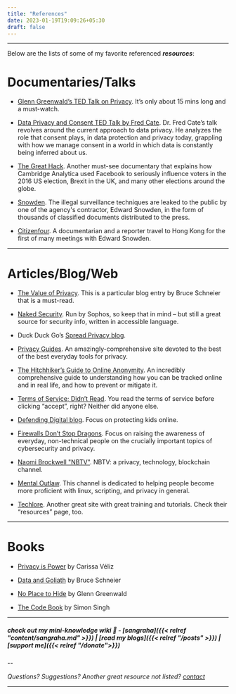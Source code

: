 ```yaml
---
title: "References"
date: 2023-01-19T19:09:26+05:30
draft: false
---
```


---
Below are the lists of some of my favorite referenced ***resources***:

# Documentaries/Talks
- [Glenn Greenwald’s TED Talk on Privacy](https://www.ted.com/talks/glenn_greenwald_why_privacy_matters). It’s only about 15 mins long and a must-watch.

- [Data Privacy and Consent TED Talk by Fred Cate](https://www.ted.com/talks/fred_cate_privacy_and_consent). Dr. Fred Cate’s talk revolves around the current approach to data privacy. He analyzes the role that consent plays, in data protection and privacy today, grappling with how we manage consent in a world in which data is constantly being inferred about us.

- [The Great Hack](https://www.netflix.com/Title/80117542). Another must-see documentary that explains how Cambridge Analytica used Facebook to seriously influence voters in the 2016 US election, Brexit in the UK, and many other elections around the globe.

- [Snowden](https://libremdb.lunar.icu/title/tt3774114). The illegal surveillance techniques are leaked to the public by one of the agency's contractor, Edward Snowden, in the form of thousands of classified documents distributed to the press.

- [Citizenfour](https://libremdb.iket.me/title/tt4044364). A documentarian and a reporter travel to Hong Kong for the first of many meetings with Edward Snowden.

---

# Articles/Blog/Web

- [The Value of Privacy](https://www.schneier.com/blog/archives/2006/05/the_value_of_pr.html). This is a particular blog entry by Bruce Schneier that is a must-read.

- [Naked Security](https://nakedsecurity.sophos.com/). Run by Sophos, so keep that in mind – but still a great source for security info, written in accessible language.

- Duck Duck Go’s [Spread Privacy blog](https://spreadprivacy.com/).

- [Privacy Guides](https://www.privacyguides.org/). An amazingly-comprehensive site devoted to the best of the best everyday tools for privacy.

- [The Hitchhiker’s Guide to Online Anonymity](https://anonymousplanet-ng.org/). An incredibly comprehensive guide to understanding how you can be tracked online and in real life, and how to prevent or mitigate it.

- [Terms of Service; Didn’t Read](https://tosdr.org/). You read the terms of service before clicking “accept”, right? Neither did anyone else.

- [Defending Digital blog](https://defendingdigital.com/). Focus on protecting kids online.

- [Firewalls Don’t Stop Dragons](https://firewallsdontstopdragons.com/podcast/). Focus on raising the awareness of everyday, non-technical people on the crucially important topics of cybersecurity and privacy. 

- [Naomi Brockwell "NBTV"](https://do.piped.video/channel/UCSuHzQ3GrHSzoBbwrIq3LLA). NBTV: a privacy, technology, blockchain channel.

- [Mental Outlaw](https://do.piped.video/channel/UC7YOGHUfC1Tb6E4pudI9STA).  This channel is dedicated to helping people become more proficient with linux, scripting, and privacy in general. 

- [Techlore](https://techlore.tech/). Another great site with great training and tutorials. Check their “resources” page, too.

---

# Books

- [Privacy is Power](https://www.amazon.com/Privacy-Power-Should-Take-Control/dp/1787634043) by Carissa Véliz 

- [Data and Goliath](https://www.amazon.com/Data-Goliath-Battles-Collect-Control/dp/039335217X) by Bruce Schneier 

- [No Place to Hide](https://www.amazon.com/No-Place-to-Hide/dp/1627791612) by Glenn Greenwald 

- [The Code Book](https://www.amazon.com/Code-Book-Science-Secrecy-Cryptography/dp/0385495323) by Simon Singh

---

##### *check out my mini-knowledge wiki 📖 - [sangraha]({{< relref "content/sangraha.md" >}}) | [read my blogs]({{< relref "/posts" >}}) | [support me]({{< relref "/donate">}})*

--

*Questions? Suggestions? Another great resource not listed? [contact](mailto:hi@sidmulajkar.com)*



---